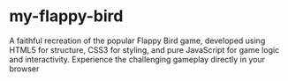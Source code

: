 # my-flappy-bird
A faithful recreation of the popular Flappy Bird game, developed using HTML5 for structure, CSS3 for styling, and pure JavaScript for game logic and interactivity. Experience the challenging gameplay directly in your browser
